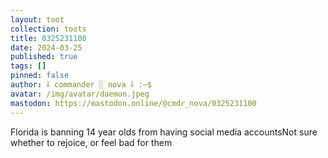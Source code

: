 ```yaml
---
layout: toot
collection: toots
title: 0325231100
date: 2024-03-25
published: true
tags: []
pinned: false
author: ⸸ commander ░ nova ⸸ :~$
avatar: /img/avatar/daemon.jpeg
mastodon: https://mastodon.online/@cmdr_nova/0325231100
---
```


Florida is banning 14 year olds from having social media accountsNot sure whether to rejoice, or feel bad for them
